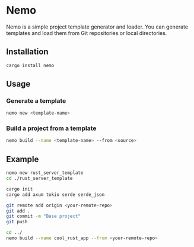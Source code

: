 # Nemo

Nemo is a simple project template generator and loader. You can generate templates and load them from Git repositories or local directories.

## Installation

```bash
cargo install nemo
```

## Usage

### Generate a template

```bash
nemo new <template-name>
```

### Build a project from a template

```bash
nemo build --name <template-name> --from <source>
```

## Example

```bash
nemo new rust_server_template
cd ./rust_server_template

cargo init
cargo add axum tokio serde serde_json

git remote add origin <your-remote-repo>
git add .
git commit -m "Base project"
git push

cd ../
nemo build --name cool_rust_app --from <your-remote-repo>
```
